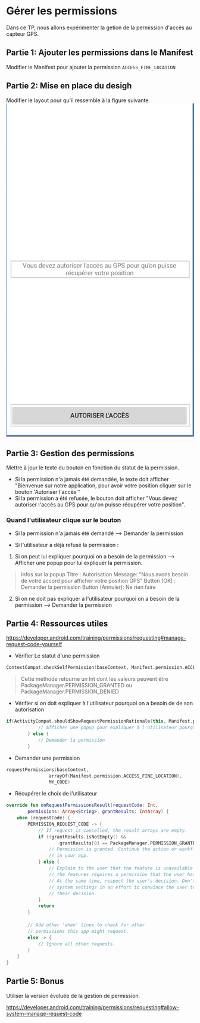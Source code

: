 # Gérer les permissions
Dans ce TP, nous allons expérimenter la getion de la permission d'accès au capteur GPS. 

## Partie 1: Ajouter les permissions dans le Manifest 
Modifier le Manifest pour ajouter la permission ```ACCESS_FINE_LOCATION```

## Partie 2: Mise en place du desigh 
Modifier le layout pour qu'il ressemble à la figure suivante. 
![Ajoutez un voisin](/permissions.png "Nouveau voisin")

## Partie 3: Gestion des permissions
Mettre à jour le texte du bouton en fonction du statut de la permission. 
- Si la permission n'a jamais été demandée, le texte doit afficher "Bienvenue sur notre application, pour avoir votre position cliquer sur le bouton 'Autoriser l'accès'"
- Si la permission a été refusée, le bouton doit afficher "Vous devez autoriser l'accès au GPS pour qu'on puisse récupérer votre position".

### Quand l'utilisateur clique sur le bouton
- Si la permission n'a jamais été demandé --> Demander la permission 

- Si l'utilisateur a déjà refusé la permission : 
1. Si on peut lui expliquer pourquoi on a besoin de la permission --> Afficher une popup pour lui expliquer la permission. 
> Infos sur la popup 
Titre : Autorisation
Message: "Nous avons besoin de votre accord pour afficher votre position GPS"
Button (OK) : Demander la permission 
Button (Annuler): Ne rien faire 

2. Si on ne doit pas expliquer à l'utilisateur pourquoi on a besoin de la permission --> Demander la permission

## Partie 4: Ressources utiles 
https://developer.android.com/training/permissions/requesting#manage-request-code-yourself

- Vérifier Le statut d'une permission 

```Kotlin
ContextCompat.checkSelfPermission(baseContext, Manifest.permission.ACCESS_FINE_LOCATION)
```
> Cette méthode retourne un Int dont les valeurs peuvent être PackageManager.PERMISSION_GRANTED ou PackageManager.PERMISSION_DENIED

- Vérifier si on doit expliquer à l'utilisateur pourquoi on a besoin de de son autorisation

```Kotlin
if(ActivityCompat.shouldShowRequestPermissionRationale(this, Manifest.permission.ACCESS_FINE_LOCATION)) {
            // Afficher une popup pour expliquer à l'utilisateur pourquoi on a besoin de son autorisation
        } else {
            // Demander la permission
        }
```

- Demander une permission 
```Kotlin
requestPermissions(baseContext,
                arrayOf(Manifest.permission.ACCESS_FINE_LOCATION),
                MY_CODE)
```

- Récupérer le choix de l'utilisateur 
```Kotlin
override fun onRequestPermissionsResult(requestCode: Int,
        permissions: Array<String>, grantResults: IntArray) {
    when (requestCode) {
        PERMISSION_REQUEST_CODE -> {
            // If request is cancelled, the result arrays are empty.
            if ((grantResults.isNotEmpty() &&
                    grantResults[0] == PackageManager.PERMISSION_GRANTED)) {
                // Permission is granted. Continue the action or workflow
                // in your app.
            } else {
                // Explain to the user that the feature is unavailable because
                // the features requires a permission that the user has denied.
                // At the same time, respect the user's decision. Don't link to
                // system settings in an effort to convince the user to change
                // their decision.
            }
            return
        }

        // Add other 'when' lines to check for other
        // permissions this app might request.
        else -> {
            // Ignore all other requests.
        }
    }
}
```

## Partie 5: Bonus 
Utiliser la version évoluée de la gestion de permission. 

https://developer.android.com/training/permissions/requesting#allow-system-manage-request-code

